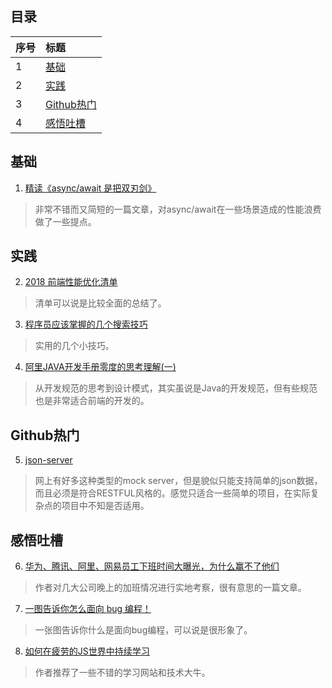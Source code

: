 ## 目录

| 序号 | 标题 |
| :-- | :-- |
| 1 | [基础](#1) |
| 2 | [实践](#2)|
| 3 | [Github热门](#3)|
| 4 | [感悟吐槽](#4)|

<h2 id="1">基础</h2>

1. [精读《async/await 是把双刃剑》](https://mp.weixin.qq.com/s/FXkw4jmqztffR2RANnEz4A)
> 非常不错而又简短的一篇文章，对async/await在一些场景造成的性能浪费做了一些提点。

<h2 id="2">实践</h2>

2. [2018 前端性能优化清单](https://juejin.im/post/5a966bd16fb9a0635172a50a)
> 清单可以说是比较全面的总结了。

3. [程序员应该掌握的几个搜索技巧](https://mp.weixin.qq.com/s/tQE4jR2y-bBs-xlqJzyAPg)
> 实用的几个小技巧。

4. [阿里JAVA开发手册零度的思考理解(一)](https://mp.weixin.qq.com/s/dDR21k30s6ZVfDvl8BVQmA)
> 从开发规范的思考到设计模式，其实虽说是Java的开发规范，但有些规范也是非常适合前端的开发的。

<h2 id="3">Github热门</h2>

5. [json-server](https://github.com/typicode/json-server)
> 网上有好多这种类型的mock server，但是貌似只能支持简单的json数据，而且必须是符合RESTFUL风格的。感觉只适合一些简单的项目，在实际复杂点的项目中不知是否适用。

<h2 id="4">感悟吐槽</h2>

6. [华为、腾讯、阿里、网易员工下班时间大曝光，为什么赢不了他们](https://mp.weixin.qq.com/s/tFabxGyv_m40-uaacOUNwg)
> 作者对几大公司晚上的加班情况进行实地考察，很有意思的一篇文章。

7. [一图告诉你怎么面向 bug 编程！](https://mp.weixin.qq.com/s/I3bU2Yir9YrlaF0GGB7uSg)
> 一张图告诉你什么是面向bug编程，可以说是很形象了。

8. [如何在疲劳的JS世界中持续学习](https://mp.weixin.qq.com/s/Mq6RIWrXTayCTxpqtMEuFA)
> 作者推荐了一些不错的学习网站和技术大牛。
